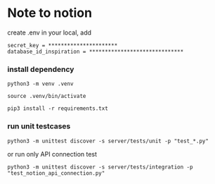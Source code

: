 # Note to notion

create .env in your local, add

````
secret_key = **********************
database_id_inspiration = ******************************
````

### install dependency
```
python3 -m venv .venv

source .venv/bin/activate

pip3 install -r requirements.txt
```

### run unit testcases
```
python3 -m unittest discover -s server/tests/unit -p "test_*.py"

```

or run only API connection test
```
python3 -m unittest discover -s server/tests/integration -p "test_notion_api_connection.py"
```